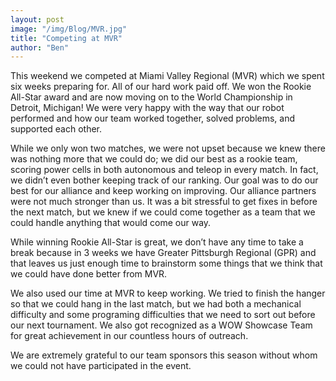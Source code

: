 ```yaml
---
layout: post
image: "/img/Blog/MVR.jpg"
title: "Competing at MVR"
author: "Ben"
---
```

This weekend we competed at Miami Valley Regional (MVR) which we spent six weeks preparing for. All of our hard work paid off. We won the Rookie All-Star award and are now moving on to the World Championship in Detroit, Michigan! We were very happy with the way that our robot performed and how our team worked together, solved problems, and supported each other.

While we only won two matches, we were not upset because we knew there was nothing more that we could do; we did our best as a rookie team, scoring power cells in both autonomous and teleop in every match. In fact, we didn’t even bother keeping track of our ranking. Our goal was to do our best for our alliance and keep working on improving. Our alliance partners were not much stronger than us. It was a bit stressful to get fixes in before the next match, but we knew if we could come together as a team that we could handle anything that would come our way. 

While winning Rookie All-Star is great, we don’t have any time to take a break because in 3 weeks we have Greater Pittsburgh Regional (GPR) and that leaves us just enough time to brainstorm some things that we think that we could have done better from MVR. 

We also used our time at MVR to keep working. We tried to finish the hanger so that we could hang in the last match, but we had both a mechanical difficulty and some programing difficulties that we need to sort out before our next tournament. We also got recognized as a WOW Showcase Team for great achievement in our countless hours of outreach.

We are extremely grateful to our team sponsors this season without whom we could not have participated in the event.
